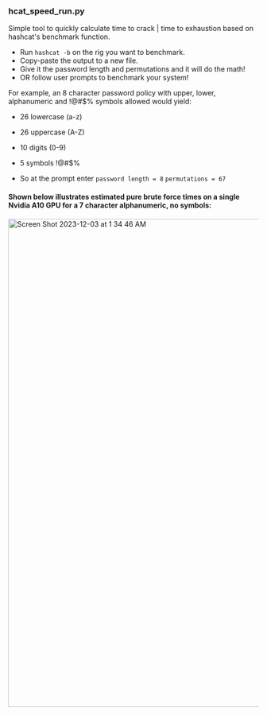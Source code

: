 ### hcat_speed_run.py

Simple tool to quickly calculate time to crack | time to exhaustion based on hashcat's benchmark function.
* Run `hashcat -b` on the rig you want to benchmark.
* Copy-paste the output to a new file.
* Give it the password length and permutations and it will do the math!
* OR follow user prompts to benchmark your system!
  
For example, an 8 character password policy with upper, lower, alphanumeric and !@#$% symbols allowed would yield:
- 26 lowercase (a-z)
- 26 uppercase (A-Z)
- 10 digits (0-9)
- 5 symbols !@#$%

- So at the prompt enter  ` password length = 8 `
  ` permutations = 67 `

#### Shown below illustrates estimated pure brute force times on a single Nvidia A10 GPU for a 7 character alphanumeric, no symbols:
<img width="982" alt="Screen Shot 2023-12-03 at 1 34 46 AM" src="https://github.com/kali-mx/hcat_speed_run/assets/76034874/a7610ec9-78a2-412a-ad72-cb5dd83b773d">
